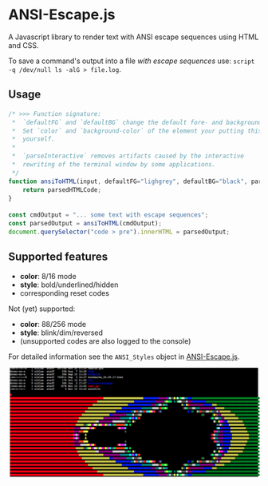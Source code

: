# ANSI-Escape.js

A Javascript library to render text with ANSI escape sequences using HTML and CSS.

To save a command's output into a file _with escape sequences_ use: `script -q /dev/null ls -alG > file.log`.

## Usage

```javascript
/* >>> Function signature:
 *  `defaultFG` and `defaultBG` change the default fore- and background-color.
 *  Set `color` and `background-color` of the element your putting this into
 *  yourself.
 *
 *  `parseInteractive` removes artifacts caused by the interactive
 *  rewriting of the terminal window by some applications.
 */
function ansiToHTML(input, defaultFG="lighgrey", defaultBG="black", parseInteractive=true){
    return parsedHTMLCode;
}

const cmdOutput = "... some text with escape sequences";
const parsedOutput = ansiToHTML(cmdOutput);
document.querySelector("code > pre").innerHTML = parsedOutput;
```

## Supported features

- **color**: 8/16 mode
- **style**: bold/underlined/hidden
- corresponding reset codes

Not (yet) supported:

- **color**: 88/256 mode
- **style**: blink/dim/reversed
- (unsupported codes are also logged to the console)

For detailed information see the `ANSI_Styles` object in [ANSI-Escape.js](ANSI-Escape.js).


![Example output from test.js](img.png "Example output from test.js")
